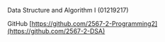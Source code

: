 Data Structure and Algorithm I (01219217)

GitHub [https://github.com/2567-2-Programming2](https://github.com/2567-2-DSA)
